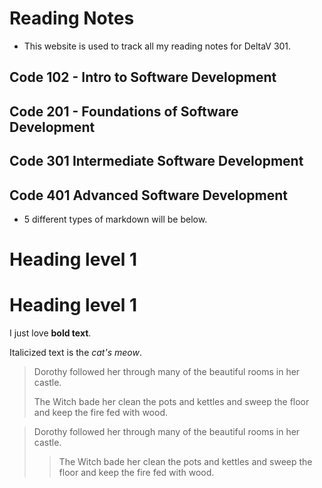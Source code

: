 # Reading Notes

- This website is used to track all my reading notes for DeltaV 301.

## Code 102 - Intro to Software Development

## Code 201 - Foundations of Software Development

## Code 301 Intermediate Software Development

## Code 401 Advanced Software Development

- 5 different types of markdown will be below.

# Heading level 1

# Heading level 1

I just love **bold text**.

Italicized text is the _cat's meow_.

> Dorothy followed her through many of the beautiful rooms in her castle.
>
> The Witch bade her clean the pots and kettles and sweep the floor and keep the fire fed with wood.

> Dorothy followed her through many of the beautiful rooms in her castle.
>
> > The Witch bade her clean the pots and kettles and sweep the floor and keep the fire fed with wood.
